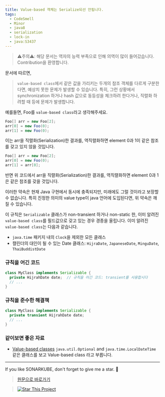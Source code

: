 ```yaml
---
title: Value-based 객체는 Serialize되선 안됩니다.
tags:
  - CodeSmell
  - Minor
  - java8
  - serialization
  - lock-in
  - java:S3437
---
```


> ⚠️주의⚠️: 해당 문서는 역자의 능력 부족으로 인해 의역이 많이 들어갔습니다. Contribution을 환영합니다.

문서에 따르면,

> `value-based class`에서 같은 값을 가리키는 두개의 참조 객체를 다르게 구분한다면, 예상치 못한 문제가 발생할 수 있습니다. 특히, 그런 상황에서 synchronization 하거나 hash 값으로 동등성을 체크하려 한다거나, 직렬화 하려할 때 등에 문제가 발생합니다.

예를들면, Foo를 `value-based class`라고 생각해주세요.

```java
Foo[] arr = new Foo[2];
arr[0] = new Foo(0);
arr[1] = new Foo(0);
```

이는 arr을 직렬화(Serialization)한 결과를, 역직렬화하면 element 0과 1이 같은 참조를 갖고 있지 않을 것입니다.

```java
Foo[] arr = new Foo[2];
arr[0] = new Foo(0);
arr[1] = arr[0];
```

반면 위 코드에서 arr을 직렬화(Serialization)한 결과를, 역직렬화하면 element 0과 1은 같은 참조를 갖을 것입니다.

이러한 약속은 현재 Java 구현에서 동시에 충족되지만, 미래에도 그럴 것이라고 보장할 수 없습니다.
특히 진정한 의미의 value type이 java 언어에 도입된다면, 위 약속은 깨질 수 있습니다.

이 규칙은 `Serializable` 클래스가 non-transient 하거나 non-static 한, 이미 알려진 `value-based class`를 필드값으로 갖고 있는 경우 경종을 울립니다.
이미 알려진 `value-based class`는 다음과 같습니다.

- `java.time` 패키지 내의 `Clock`을 제외한 모든 클래스
- 캘린더의 대인이 될 수 있는 Date 클래스: `HijraDate`, `JapaneseDate`, `MinguDate`, `ThaiBuddistDate`

### 규칙을 어긴 코드

```java
class MyClass implements Serializable {
  private HijrahDate date;  // 규칙을 어긴 코드: transient를 사용합시다
  // ...
}
```

### 규칙을 준수한 해결책

```java
class MyClass implements Serializable {
  private transient HijrahDate date;
  // ...
}
```

### 같이보면 좋은 자료

- [Value-based classes](https://docs.oracle.com/javase/8/docs/api/java/lang/doc-files/ValueBased.html) `java.util.Optional` and `java.time.LocalDateTime`같은 클래스를 보고 Value-based class 라고 부릅니다.

---

If you like SONARKUBE, don't forget to give me a star. :star2:

> [원문으로 바로가기](https://rules.sonarsource.com/java/tag/java8/RSPEC-3437)

> [![Star This Project](https://img.shields.io/github/stars/kantabile/sonarkube.svg?label=Stars&style=social)](https://github.com/kantabile/sonarkube)
